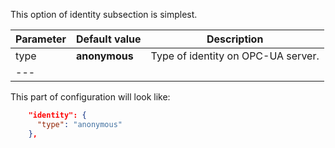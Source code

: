 This option of identity subsection is simplest.

| **Parameter** | **Default value** | **Description** |
|:-|:-|-
| type          | **anonymous**     | Type of identity on OPC-UA server. |
|---

This part of configuration will look like:  

```json
    "identity": {
      "type": "anonymous"
    },
```